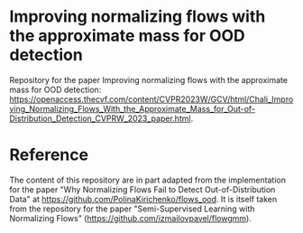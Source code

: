 # Improving normalizing flows with the approximate mass for OOD detection
Repository for the paper Improving normalizing flows with the approximate mass for OOD detection: https://openaccess.thecvf.com/content/CVPR2023W/GCV/html/Chali_Improving_Normalizing_Flows_With_the_Approximate_Mass_for_Out-of-Distribution_Detection_CVPRW_2023_paper.html.

# Reference
The content of this repository are in part adapted from the implementation for the paper "Why Normalizing Flows Fail to Detect Out-of-Distribution Data" at https://github.com/PolinaKirichenko/flows_ood. It is itself taken from the repository for the paper "Semi-Supervised Learning with Normalizing Flows" (https://github.com/izmailovpavel/flowgmm).
